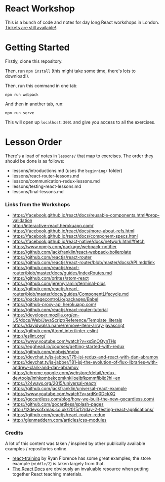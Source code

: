 # React Workshop
This is a bunch of code and notes for day long React workshops in London. [Tickets are still available!](http://javascriptplayground.com/blog/2016/02/react-workshops-london).

# Getting Started

Firstly, clone this repository.

Then, run `npm install` (this might take some time, there's lots to download!).

Then, run this command in one tab:

```
npm run webpack
```

And then in another tab, run:

```
npm run serve
```

This will open up `localhost:3001` and give you access to all the exercises.

# Lesson Order

There's a load of notes in `lessons/` that map to exercises. The order they should be done is as follows:

- lessons/introductions.md (uses the `beginning/` folder)
- lessons/react-router-lessons.md
- lessons/communication-redux-lessons.md
- lessons/testing-react-lessons.md
- lessons/final-lessons.md

### Links from the Workshops

- https://facebook.github.io/react/docs/reusable-components.html#prop-validation
- http://interactive-react.herokuapp.com/
- https://facebook.github.io/react/docs/more-about-refs.html
- https://facebook.github.io/react/docs/component-specs.html
- https://facebook.github.io/react-native/docs/network.html#fetch
- https://www.npmjs.com/package/webpack-notifier
- https://github.com/jackfranklin/react-webpack-boilerplate
- https://github.com/reactjs/react-router
- https://github.com/reactjs/react-router/blob/master/docs/API.md#link
- https://github.com/reactjs/react-router/blob/master/docs/guides/IndexRoutes.md
- https://github.com/orktes/atom-react
- https://github.com/jeremyramin/terminal-plus
- https://github.com/reactjs/react-router/blob/master/docs/guides/ComponentLifecycle.md
- https://packagecontrol.io/packages/Babel
- https://github-proxy-api.herokuapp.com/
- https://github.com/reactjs/react-router-tutorial
- https://developer.mozilla.org/en-US/docs/Web/JavaScript/Reference/Template_literals
- https://davidwalsh.name/remove-item-array-javascript
- https://github.com/AtomLinter/linter-eslint
- http://eslint.org/
- https://www.youtube.com/watch?v=xsSnOQynTHs
- https://egghead.io/courses/getting-started-with-redux
- https://github.com/mobxjs/mobx
- https://devchat.tv/js-jabber/179-jsj-redux-and-react-with-dan-abramov
- https://devchat.tv/js-jabber/181-jsj-the-evolution-of-flux-libraries-with-andrew-clark-and-dan-abramov
- https://chrome.google.com/webstore/detail/redux-devtools/lmhkpmbekcpmknklioeibfkpmmfibljd?hl=en
- https://24ways.org/2015/universal-react/
- https://github.com/jackfranklin/universal-react-example
- https://www.youtube.com/watch?v=srdKq0DckXQ
- https://gocardless.com/blog/how-we-built-the-new-gocardless.com/
- https://github.com/gocardless/splash-pages
- http://12devsofxmas.co.uk/2015/12/day-2-testing-react-applications/
- https://github.com/reactjs/react-router-redux
- http://glenmaddern.com/articles/css-modules


### Credits

A lot of this content was taken / inspired by other publically available examples / repositories online.

- [react-training](https://github.com/ryanflorence/react-training) by Ryan Florence has some great examples; the store example (`middle/2`) is taken largely from that.
- [The React Docs](https://facebook.github.io/react/docs/getting-started.html) are obviously an invaluable resource when putting together React teaching materials.
